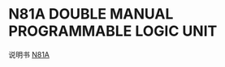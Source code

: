 <!-- N81A.md --- 
;; 
;; Description: 
;; Author: Hongyi Wu(吴鸿毅)
;; Email: wuhongyi@qq.com 
;; Created: 四 6月  1 16:02:58 2017 (+0800)
;; Last-Updated: 五 6月  2 18:15:07 2017 (+0800)
;;           By: Hongyi Wu(吴鸿毅)
;;     Update #: 2
;; URL: http://wuhongyi.cn -->

# N81A   DOUBLE MANUAL PROGRAMMABLE LOGIC UNIT

说明书 [N81A](http://wuhongyi.cn/DAQNote/pdf/ElectronicsModules/CAEN/n81a_man.pdf)





<!-- N81A.md ends here -->
